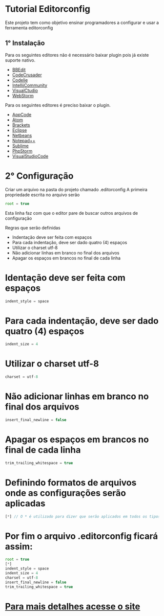 # Tutorial Editorconfig

Este projeto tem como objetivo ensinar programadores a configurar e usar a ferramenta editorconfig

## 1° Instalação

Para os seguintes editores não é necessário baixar plugin pois já existe suporte nativo.

* [BBEdit](http://www.barebones.com/support/technotes/editorconfig.html)
* [CodeCrusader](https://sourceforge.net/projects/codecrusader/)
* [Codelie](https://github.com/eranif/codelite/tree/master/EditorConfigPlugin)
* [IntellijCommunity](https://github.com/JetBrains/intellij-community/tree/master/plugins/editorconfig)
* [VisualCtudio](https://docs.microsoft.com/en-us/visualstudio/releasenotes/vs2017-relnotes-v15.0#coding-convention-support-through-editorconfig)
* [WebStorm](https://github.com/JetBrains/intellij-community/tree/master/plugins/editorconfig)

Para os seguintes editores é preciso baixar o plugin.

* [AppCode](https://plugins.jetbrains.com/plugin/7294-editorconfig)
* [Atom](https://github.com/sindresorhus/atom-editorconfig#readme)
* [Brackets](https://github.com/kidwm/brackets-editorconfig/)
* [Eclipse](https://github.com/ncjones/editorconfig-eclipse#readme)
* [Netbeans](https://github.com/welovecoding/editorconfig-netbeans#readme)
* [Notepad++](https://github.com/editorconfig/editorconfig-notepad-plus-plus#readme)
* [Sublime](https://github.com/sindresorhus/editorconfig-sublime#readme)
* [PhpStorm](https://plugins.jetbrains.com/plugin/7294-editorconfig)
* [VisualStudioCode](https://marketplace.visualstudio.com/items?itemName=EditorConfig.EditorConfig)

# 2° Configuração

Criar um arquivo na pasta do projeto chamado .editorconfig
A primeira propriedade escrita no arquivo serão

```javascript
root = true
```

Esta linha faz com que o editor pare de buscar outros arquivos de configuração

Regras que serão definidas

* Indentação deve ser feita com espaços
* Para cada indentação, deve ser dado quatro (4) espaços
* Utilizar o charset utf-8
* Não adicionar linhas em branco no final dos arquivos
* Apagar os espaços em brancos no final de cada linha

# Identação deve ser feita com espaços

```javascript
indent_style = space
```

# Para cada indentação, deve ser dado quatro (4) espaços
```javascript
indent_size = 4
```
# Utilizar o charset utf-8
```javascript
charset = utf-8
```

# Não adicionar linhas em branco no final dos arquivos
```javascript
insert_final_newline = false
```

# Apagar os espaços em brancos no final de cada linha
```javascript
trim_trailing_whitespace = true
```
# Definindo formatos de arquivos onde as configurações serão aplicadas
```javascript
[*] // O * é utilizado para dizer que serão aplicados em todos os tipos de arquivos
```

# Por fim o arquivo .editorconfig ficará assim:
```javascript
root = true
[*]
indent_style = space
indent_size = 4
charset = utf-8
insert_final_newline = false
trim_trailing_whitespace = true
```

# [Para mais detalhes acesse o site](https://blog.matheuscastiglioni.com.br/padronizando-seus-editores-de-texto-com-editorconfig)
